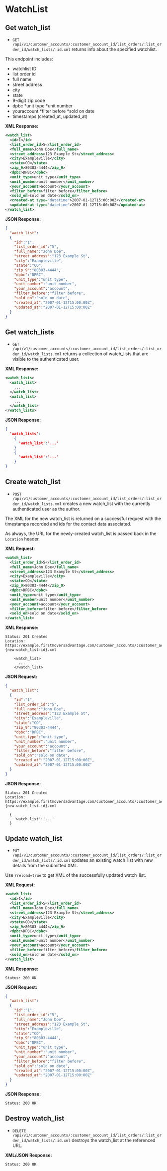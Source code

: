 <!-- 
    customer_account_list_order_watch_lists GET    
            /customer_accounts/:customer_account_id/list_orders/:list_order_id/watch_lists(.:format)  watch_lists#index
                                            POST   
            /customer_accounts/:customer_account_id/list_orders/:list_order_id/watch_lists(.:format)  watch_lists#create
 new_customer_account_list_order_watch_list GET    
            /customer_accounts/:customer_account_id/list_orders/:list_order_id/watch_lists/new(.:format)  watch_lists#new
edit_customer_account_list_order_watch_list GET    
            /customer_accounts/:customer_account_id/list_orders/:list_order_id/watch_lists/:id/edit(.:format) watch_lists#edit
     customer_account_list_order_watch_list GET    
            /customer_accounts/:customer_account_id/list_orders/:list_order_id/watch_lists/:id(.:format)  watch_lists#show
                                            PUT    
            /customer_accounts/:customer_account_id/list_orders/:list_order_id/watch_lists/:id(.:format)  watch_lists#update
                                            DELETE 
            /customer_accounts/:customer_account_id/list_orders/:list_order_id/watch_lists/:id(.:format)  watch_lists#destroy
 -->
WatchList
================

Get watch_list
-----------

* `GET /api/v1/customer_accounts/:customer_account_id/list_orders/:list_order_id/watch_lists/:id.xml` returns info about the specified watchlist.

This endpoint includes:

* watchlist ID
* list order id
* full name
* street address
* city
* state
* 9-digit zip code
* dpbc
*unit type
*unit number
* youraccount
*filter before
*sold on date
* timestamps (created_at, updated_at)


**XML Response:**

``` xml
<watch_list>
  <id>1</id>
  <list_order_id>5</list_order_id>
  <full_name>John Doe</full_name>
  <street_address>123 Example St</street_address>
  <city>Exampleville</city>
  <state>CO</state>
  <zip_9>80303-4444</zip_9>
  <dpbc>DPBC</dpbc>
  <unit_type>unit type</unit_type>
  <unit_number>unit number</unit_number>
  <your_account>account</your_account>
  <filter_before>filter before</filter_before>
  <sold_on>sold on date</sold_on>
  <created-at type="datetime">2007-01-12T15:00:00Z</created-at>
  <updated-at type="datetime">2007-01-12T15:00:00Z</updated-at>
</watch_list>
```

**JSON Response:**

``` json
{
  "watch_list":
  {
    "id":"1",
    "list_order_id":"5",
    "full_name":"John Doe",
    "street_address":"123 Example St",
    "city":"Exampleville",
    "state":"CO",
    "zip_9":"80303-4444",
    "dpbc":"DPBC",
    "unit_type":"unit type",
    "unit_number":"unit number",
    "your_account":"account",
    "filter_before":"filter before",
    "sold_on":"sold on date",
    "created_at":"2007-01-12T15:00:00Z",
    "updated_at":"2007-01-12T15:00:00Z"
  }
}
```

Get watch_lists
-------------

* `GET /api/v1/customer_accounts/:customer_account_id/list_orders/:list_order_id/watch_lists.xml` returns a collection of watch_lists that are visible to the authenticated user.

**XML Response:**

``` xml
<watch_lists>
  <watch_list>
    ...
  </watch_list>
  <watch_list>
    ...
  </watch_list>
</watch_lists>
```

**JSON Response:**

``` json
{
  'watch_lists':
    {
      'watch_list':'...'
    }
    {
      'watch_list':'...'
    }
}
```

Create watch_list
--------------

* `POST /api/v1/customer_accounts/:customer_account_id/list_orders/:list_order_id/watch_lists.xml` creates a new watch_list with the currently authenticated user as the author.

The XML for the new watch_list is returned on a successful request with the timestamps recorded and ids for the contact data associated.

As always, the URL for the newly-created watch_list is passed back in the `Location` header.

**XML Request:**

``` xml
<watch_list>
  <list_order_id>5</list_order_id>
  <full_name>John Doe</full_name>
  <street_address>123 Example St</street_address>
  <city>Exampleville</city>
  <state>CO</state>
  <zip_9>80303-4444</zip_9>
  <dpbc>DPBC</dpbc>
  <unit_type>unit type</unit_type>
  <unit_number>unit number</unit_number>
  <your_account>account</your_account>
  <filter_before>filter before</filter_before>
  <sold_on>sold on date</sold_on>
</watch_list>
```

**XML Response:**

    Status: 201 Created
    Location: https://example.firstmoversadvantage.com/customer_accounts/:customer_account_id/list_orders/:list_order_id/watch_lists/#{new-watch_list-id}.xml

```
    <watch_list>
      ...
    </watch_list>
```

**JSON Request:**

``` json
{
  "watch_list":
  {
    "id":"1",
    "list_order_id":"5",
    "full_name":"John Doe",
    "street_address":"123 Example St",
    "city":"Exampleville",
    "state":"CO",
    "zip_9":"80303-4444",
    "dpbc":"DPBC",
    "unit_type":"unit type",
    "unit_number":"unit number",
    "your_account":"account",
    "filter_before":"filter before",
    "sold_on":"sold on date",
    "created_at":"2007-01-12T15:00:00Z",
    "updated_at":"2007-01-12T15:00:00Z"
  }
}
```


**JSON Response:**

    Status: 201 Created
    Location: https://example.firstmoversadvantage.com/customer_accounts/:customer_account_id/list_orders/:list_order_id/watch_lists/#{new-watch_list-id}.xml

```
  {
    'watch_list':'...'
  }
```

Update watch_list
--------------

* `PUT /api/v1/customer_accounts/:customer_account_id/list_orders/:list_order_id/watch_lists/:id.xml` updates an existing watch_list with new details from the submitted XML.

Use `?reload=true` to get XML of the successfully updated watch_list.

**XML Request:**

``` xml
<watch_list>
  <id>1</id>
  <list_order_id>5</list_order_id>
  <full_name>John Doe</full_name>
  <street_address>123 Example St</street_address>
  <city>Exampleville</city>
  <state>CO</state>
  <zip_9>80303-4444</zip_9>
  <dpbc>DPBC</dpbc>
  <unit_type>unit type</unit_type>
  <unit_number>unit number</unit_number>
  <your_account>account</your_account>
  <filter_before>filter before</filter_before>
  <sold_on>sold on date</sold_on>
</watch_list>
```

**XML Response:**

    Status: 200 OK


**JSON Request:**

``` json
{
  "watch_list":
  {
    "id":"1",
    "list_order_id":"5",
    "full_name":"John Doe",
    "street_address":"123 Example St",
    "city":"Exampleville",
    "state":"CO",
    "zip_9":"80303-4444",
    "dpbc":"DPBC",
    "unit_type":"unit type",
    "unit_number":"unit number",
    "your_account":"account",
    "filter_before":"filter before",
    "sold_on":"sold on date",
    "created_at":"2007-01-12T15:00:00Z",
    "updated_at":"2007-01-12T15:00:00Z"
  }
}
```

**JSON Response:**

    Status: 200 OK

Destroy watch_list
---------------

* `DELETE /api/v1/customer_accounts/:customer_account_id/list_orders/:list_order_id/watch_lists/:id.xml` destroys the watch_list at the referenced URL.

**XML/JSON Response:**

    Status: 200 OK
